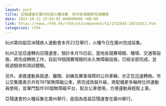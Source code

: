 ```yaml
---
layout: post
title: 亞殘運會於廣州完成火種採集　杭州各場館將完成轉換
date: 2023-10-12 15:03:02.000000000 +08:00
link: https://news.rthk.hk/rthk/ch/component/k2/1722845-20231012.htm
categories: rthk
---
```


杭州第四屆亞洲殘疾人運動會本月22日舉行，火種今日在廣州完成採集。

杭州正從亞運轉向亞殘運會，預計本月15日前，當地各競賽場館、機場、交通等設施，將完成轉換工作，目前19個競賽場館的永久無障礙設施，已經全部完成，並經過驗收和測試體驗。

另外，承擔運動員抵達、離開、訓練及賽事保障的公共車輛，亦正在迅速轉換。市公交集團表示共有197架無障礙公車，將完成改裝升級，將配備更多輪椅位供運動員使用，並專門製作30個無障礙平台，配合公車使用，方便運動員輕鬆上車。

亞殘運會的火種採集在廣州舉行，是因為首屆亞殘運會在廣州舉行。
